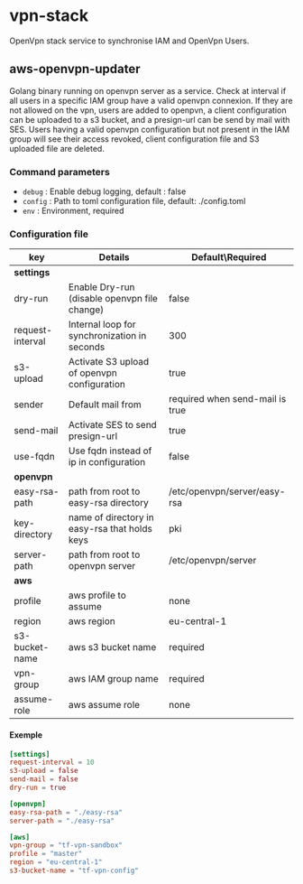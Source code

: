 # vpn-stack

OpenVpn stack service to synchronise IAM and OpenVpn Users.

## aws-openvpn-updater

Golang binary running on openvpn server as a service. Check at interval if all users in a specific IAM group have a valid openvpn connexion. If they are not allowed on the vpn, users are added to openpvn, a client configuration can be uploaded to a s3 bucket, and a presign-url can be send by mail with SES. Users having a valid openvpn configuration but not present in the IAM group will see their access revoked, client configuration file and S3 uploaded file are deleted.

### Command parameters

- `debug` : Enable debug logging, default : false
- `config` : Path to toml configuration file, default: ./config.toml
- `env` : Environment, required

### Configuration file

| key  	| Details  	| Default\Required  	|
|---	|---	    |---	    |
| **settings** |
| dry-run           | Enable Dry-run (disable openvpn file change)  | false                           |
| request-interval  | Internal loop for synchronization in seconds  | 300                             |
| s3-upload         | Activate S3 upload of openvpn configuration   | true                            |
| sender            | Default mail from                             | required when send-mail is true |
| send-mail         | Activate SES to send presign-url              | true                            |
| use-fqdn          | Use fqdn instead of ip in configuration       | false
| **openvpn** |
| easy-rsa-path     | path from root to easy-rsa directory          | /etc/openvpn/server/easy-rsa    |
| key-directory     | name of directory in easy-rsa that holds keys | pki                             |
| server-path       | path from root to openvpn server              | /etc/openvpn/server             |
| **aws** |
| profile           | aws profile to assume                         | none                            |
| region            | aws region                                    | eu-central-1                    |
| s3-bucket-name    | aws s3 bucket name                            | required                        |
| vpn-group         | aws IAM group name                            | required                        |
| assume-role       | aws assume role                               | none                            |

#### Exemple

```toml
[settings]
request-interval = 10
s3-upload = false
send-mail = false
dry-run = true

[openvpn]
easy-rsa-path = "./easy-rsa"
server-path = "./easy-rsa"

[aws]
vpn-group = "tf-vpn-sandbox"
profile = "master"
region = "eu-central-1"
s3-bucket-name = "tf-vpn-config"
```
